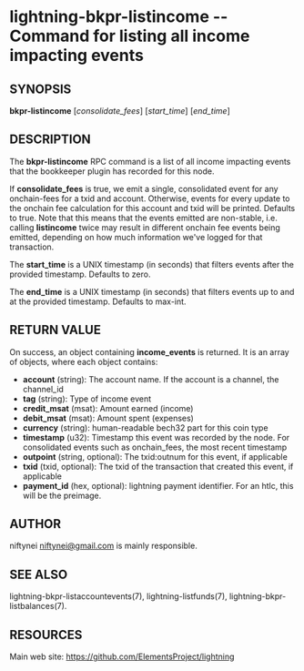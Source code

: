 lightning-bkpr-listincome -- Command for listing all income impacting events
=======================================================================

SYNOPSIS
--------

**bkpr-listincome** \[*consolidate_fees*\] \[*start_time*\] \[*end_time*\]

DESCRIPTION
-----------

The **bkpr-listincome** RPC command is a list of all income impacting events that the bookkeeper plugin has recorded for this node.

If **consolidate_fees** is true, we emit a single, consolidated event for
any onchain-fees for a txid and account. Otherwise, events for every update to
the onchain fee calculation for this account and txid will be printed. Defaults to true. Note that this means that the events emitted are non-stable,
i.e. calling **listincome** twice may result in different onchain fee events
being emitted, depending on how much information we've logged for that
transaction.

The **start_time** is a UNIX timestamp (in seconds) that filters events after the provided timestamp. Defaults to zero.

The **end_time** is a UNIX timestamp (in seconds) that filters events up to and at the provided timestamp. Defaults to max-int.

RETURN VALUE
------------

[comment]: # (GENERATE-FROM-SCHEMA-START)
On success, an object containing **income_events** is returned.  It is an array of objects, where each object contains:
- **account** (string): The account name. If the account is a channel, the channel_id
- **tag** (string): Type of income event
- **credit_msat** (msat): Amount earned (income)
- **debit_msat** (msat): Amount spent (expenses)
- **currency** (string): human-readable bech32 part for this coin type
- **timestamp** (u32): Timestamp this event was recorded by the node. For consolidated events such as onchain_fees, the most recent timestamp
- **outpoint** (string, optional): The txid:outnum for this event, if applicable
- **txid** (txid, optional): The txid of the transaction that created this event, if applicable
- **payment_id** (hex, optional): lightning payment identifier. For an htlc, this will be the preimage.

[comment]: # (GENERATE-FROM-SCHEMA-END)

AUTHOR
------

niftynei <niftynei@gmail.com> is mainly responsible.

SEE ALSO
--------

lightning-bkpr-listaccountevents(7), lightning-listfunds(7),
lightning-bkpr-listbalances(7).

RESOURCES
---------

Main web site: <https://github.com/ElementsProject/lightning>

[comment]: # ( SHA256STAMP:58d71d33902ea55c9377c99cd6c97b3617f6fe2fb45efd015e40c66629f6c7e6)
